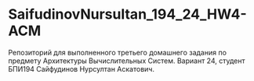 # SaifudinovNursultan_194_24_HW4-ACM
Репозиторий для выполненного третьего домашнего задания по предмету Архитектуры Вычислительных Систем. Вариант 24, студент БПИ194 Сайфудинов Нурсултан Аскатович.
